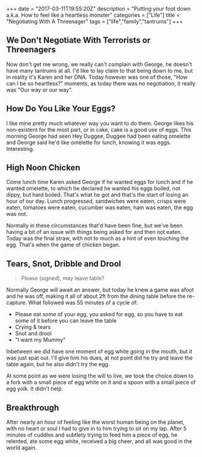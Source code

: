 +++
date = "2017-03-11T19:55:20Z"
description = "Putting your foot down a.k.a. How to feel like a heartless monster"
categories = ["Life"]
title = "Negotiating With A Threenager"
tags = ["life","family","tantrums"]
+++

## We Don't Negotiate With Terrorists or Threenagers

Now don't get me wrong, we really can't complain with George, he doesn't have many tantrums at all.  I'd like to lay claim to that being down to me, but in reality it's Karen and her DNA.  Today however was one of those, "How can I be so heartless?" moments, as today there was no negotiation, it really was "Our way or our way".

## How Do You Like Your Eggs?

I like mine pretty much whatever way you want to do them.  George likes his non-existent for the most part, or in cake, cake is a good use of eggs.  This morning George had seen Hey Duggee, Duggee had been eating omelette and George said he'd like omelette for lunch, knowing it was eggs.  Interesting.

## High Noon Chicken

Come lunch time Karen asked George if he wanted eggs for lunch and if he wanted omelette, to which he declared he wanted his eggs boiled, not dippy, but hard boiled.  That's what he got and that's the start of losing an hour of our day.  Lunch progressed, sandwiches were eaten, crisps were eaten, tomatoes were eaten, cucumber was eaten, ham was eaten, the egg was not.

Normally in these circumstances that'd have been fine, but we've been having a bit of an issue with things being asked for and then not eaten.  Today was the final straw, with not to much as a hint of even touching the egg.  That's when the game of chicken began.

## Tears, Snot, Dribble and Drool

> Please (signed), may leave table?

Normally George will await an answer, but today he knew a game was afoot and he was off, making it all of about 2ft from the dining table before the re-capture.  What followed was 55 minutes of a cycle of:

* Please eat some of your egg, you asked for egg, so you have to eat some of it before you can leave the table
* Crying &amp; tears
* Snot and drool
* "I want my Mummy"

Inbetween we did have one moment of egg white going in the mouth, but it was just spat out.  I'll give him his dues, at not point did he try and leave the table again, but he also didn't try the egg.

At some point as we were losing the will to live, we took the choice down to a fork with a small piece of egg white on it and a spoon with a small piece of egg yolk.  It didn't help.

## Breakthrough

After nearly an hour of feeling like the worst human being on the planet, with no heart or soul I had to give in to him trying to sit on my lap.  After 5 minutes of cuddles and subtlety trying to feed him a piece of egg, he relented, ate some egg white, received a big cheer, and all was good in the world again.

